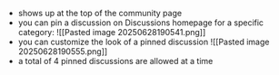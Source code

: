 
- shows up at the top of the community page
- you can pin a discussion on Discussions homepage for a specific category:
  ![[Pasted image 20250628190541.png]]
- you can customize the look of a pinned discussion
  ![[Pasted image 20250628190555.png]]
- a total of 4 pinned discussions are allowed at a time